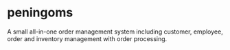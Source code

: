# peningoms
A small all-in-one order management system including customer, employee, order and inventory management with order processing.
